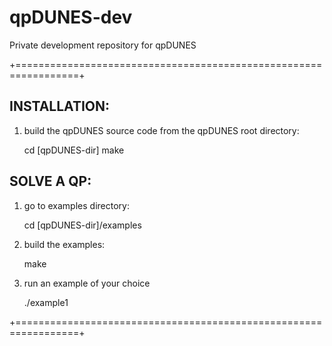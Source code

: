 qpDUNES-dev
===========

Private development repository for qpDUNES



+=================================================================+

INSTALLATION:
-------------

1) build the qpDUNES source code from the qpDUNES root directory:

    cd [qpDUNES-dir]
    make


SOLVE A QP:
-----------

1) go to examples directory:
    
    cd [qpDUNES-dir]/examples

2) build the examples:

    make

3) run an example of your choice

    ./example1

+=================================================================+
